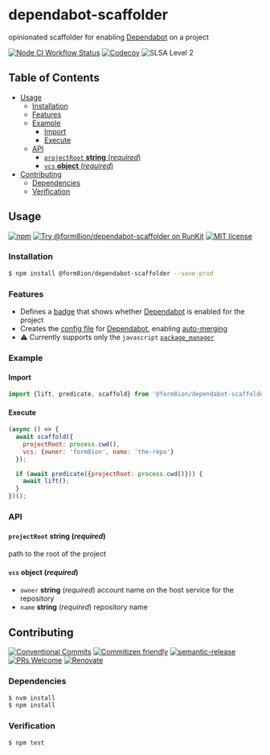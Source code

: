 # dependabot-scaffolder

opinionated scaffolder for enabling [Dependabot](https://dependabot.com/) on a
project

<!--status-badges start -->

[![Node CI Workflow Status][github-actions-ci-badge]][github-actions-ci-link]
[![Codecov][coverage-badge]][coverage-link]
![SLSA Level 2][slsa-badge]

<!--status-badges end -->

## Table of Contents

* [Usage](#usage)
  * [Installation](#installation)
  * [Features](#features)
  * [Example](#example)
    * [Import](#import)
    * [Execute](#execute)
  * [API](#api)
    * [`projectRoot` __string__ (_required_)](#projectroot-string-required)
    * [`vcs` __object__ (_required_)](#vcs-object-required)
* [Contributing](#contributing)
  * [Dependencies](#dependencies)
  * [Verification](#verification)

## Usage

<!--consumer-badges start -->

[![npm][npm-badge]][npm-link]
[![Try @form8ion/dependabot-scaffolder on RunKit][runkit-badge]][runkit-link]
[![MIT license][license-badge]][license-link]

<!--consumer-badges end -->

### Installation

```sh
$ npm install @form8ion/dependabot-scaffolder --save-prod
```

### Features

* Defines a [badge](https://badgen.net/#dependabot) that shows whether [Dependabot](https://dependabot.com/) is
  enabled for the project
* Creates the [config file](https://dependabot.com/docs/config-file/) for [Dependabot](https://dependabot.com/),
  enabling [auto-merging](https://dependabot.com/docs/config-file/#automerged_updates)
* :warning: Currently supports only the `javascript` [`package_manager`](https://dependabot.com/docs/config-file/#package_manager-required)

### Example

#### Import

```javascript
import {lift, predicate, scaffold} from '@form8ion/dependabot-scaffolder';
```

#### Execute

```javascript
(async () => {
  await scaffold({
    projectRoot: process.cwd(),
    vcs: {owner: 'form8ion', name: 'the-repo'}
  });

  if (await predicate({projectRoot: process.cwd()})) {
    await lift();
  }
})();
```

### API

#### `projectRoot` __string__ (_required_)

path to the root of the project

#### `vcs` __object__ (_required_)

* `owner` __string__ (_required_)
  account name on the host service for the repository
* `name` __string__ (_required_)
  repository name

## Contributing

<!--contribution-badges start -->

[![Conventional Commits][commit-convention-badge]][commit-convention-link]
[![Commitizen friendly][commitizen-badge]][commitizen-link]
[![semantic-release][semantic-release-badge]][semantic-release-link]
[![PRs Welcome][PRs-badge]][PRs-link]
[![Renovate][renovate-badge]][renovate-link]

<!--contribution-badges end -->

### Dependencies

```sh
$ nvm install
$ npm install
```

### Verification

```sh
$ npm test
```

[npm-link]: https://www.npmjs.com/package/@form8ion/dependabot-scaffolder

[npm-badge]: https://img.shields.io/npm/v/@form8ion/dependabot-scaffolder?logo=npm

[runkit-link]: https://npm.runkit.com/@form8ion/dependabot-scaffolder

[runkit-badge]: https://badge.runkitcdn.com/@form8ion/dependabot-scaffolder.svg

[license-link]: LICENSE

[license-badge]: https://img.shields.io/github/license/form8ion/dependabot-scaffolder.svg?logo=opensourceinitiative

[commit-convention-link]: https://conventionalcommits.org

[commit-convention-badge]: https://img.shields.io/badge/Conventional%20Commits-1.0.0-yellow.svg

[commitizen-link]: http://commitizen.github.io/cz-cli/

[commitizen-badge]: https://img.shields.io/badge/commitizen-friendly-brightgreen.svg

[semantic-release-link]: https://github.com/semantic-release/semantic-release

[semantic-release-badge]: https://img.shields.io/badge/semantic--release-angular-e10079?logo=semantic-release

[PRs-link]: http://makeapullrequest.com

[PRs-badge]: https://img.shields.io/badge/PRs-welcome-brightgreen.svg

[github-actions-ci-link]: https://github.com/form8ion/dependabot-scaffolder/actions?query=workflow%3A%22Node.js+CI%22+branch%3Amaster

[github-actions-ci-badge]: https://img.shields.io/github/actions/workflow/status/form8ion/dependabot-scaffolder/node-ci.yml.svg?branch=master&logo=github

[coverage-link]: https://codecov.io/github/form8ion/dependabot-scaffolder

[coverage-badge]: https://img.shields.io/codecov/c/github/form8ion/dependabot-scaffolder?logo=codecov

[slsa-badge]: https://slsa.dev/images/gh-badge-level2.svg

[renovate-link]: https://renovatebot.com

[renovate-badge]: https://img.shields.io/badge/renovate-enabled-brightgreen.svg?logo=renovatebot
